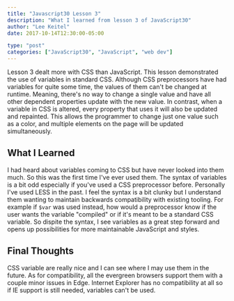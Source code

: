 ```yaml
---
title: "Javascript30 Lesson 3"
description: "What I learned from lesson 3 of JavaScript30"
author: "Lee Keitel"
date: 2017-10-14T12:30:00-05:00

type: "post"
categories: ["JavaScript30", "JavaScript", "web dev"]
---
```


Lesson 3 dealt more with CSS than JavaScript. This lesson demonstrated the use of variables in standard CSS. Although
CSS preprocessors have had variables for quite some time, the values of them can't be changed at runtime. Meaning, there's
no way to change a single value and have all other dependent properties update with the new value. In contrast, when a variable
in CSS is altered, every property that uses it will also be updated and repainted. This allows the programmer to change just
one value such as a color, and multiple elements on the page will be updated simultaneously.

## What I Learned

I had heard about variables coming to CSS but have never looked into them much. So this was the first time I've ever used
them. The syntax of variables is a bit odd especially if you've used a CSS preprocessor before. Personally I've used LESS
in the past. I feel the syntax is a bit clunky but I understand them wanting to maintain backwards compatibility with existing
tooling. For example if `$var` was used instead, how would a preprocessor know if the user wants the variable "compiled"
or if it's meant to be a standard CSS variable. So dispite the syntax, I see variables as a great step forward and opens
up possibilities for more maintainable JavaScript and styles.

## Final Thoughts

CSS variable are really nice and I can see where I may use them in the future. As for compatibility, all the evergreen
browsers support them with a couple minor issues in Edge. Internet Explorer has no compatibility at all so if IE support
is still needed, variables can't be used.
